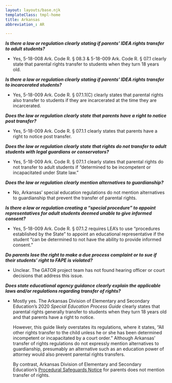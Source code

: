 ```yaml
---
layout: layouts/base.njk
templateClass: tmpl-home
title: Arkansas
abbreviation_: AR

---
```

**_Is there a law or regulation clearly stating if parents’ IDEA rights transfer to adult students?_**

* Yes, 5-18-008 Ark. Code R. § 08.3 & 5-18-009 Ark. Code R. § 07.1 clearly state that parental rights transfer to students when they turn 18 years old.

**_Is there a law or regulation clearly stating if parents’ IDEA rights transfer to incarcerated students?_**

* Yes, 5-18-009 Ark. Code R. § 07.1.1(C) clearly states that parental rights also transfer to students if they are incarcerated at the time they are incarcerated.

**_Does the law or regulation clearly state that parents have a right to notice post transfer?_**

* Yes, 5-18-009 Ark. Code R. § 07.1.1 clearly states that parents have a right to notice post transfer.

**_Does the law or regulation clearly state that rights do not transfer to adult students with legal guardians or conservators?_**

* Yes, 5-18-009 Ark. Code R. § 07.1.1 clearly states that parental rights do not transfer to adult students if “determined to be incompetent or incapacitated under State law.”

**_Does the law or regulation clearly mention alternatives to guardianship?_**

* No, Arkansas’ special education regulations do not mention alternatives to guardianship that prevent the transfer of parental rights.

**_Is there a law or regulation creating a “special procedure” to appoint representatives for adult students deemed unable to give informed consent?_**

* Yes, 5-18-009 Ark. Code R. § 07.1.2 requires LEA’s to use “procedures established by the State” to appoint an educational representative if the student “can be determined to not have the ability to provide informed consent.”

**_Do parents lose the right to make a due process complaint or to sue if their students’ right to FAPE is violated?_**

* Unclear. The GATOR project team has not found hearing officer or court decisions that address this issue.

**_Does state educational agency guidance clearly explain the applicable laws and/or regulations regarding transfer of rights?_**

* Mostly yes. The Arkansas Division of Elementary and Secondary Education’s 2020 _Special Education Process Guide_ clearly states that parental rights generally transfer to students when they turn 18 years old and that parents have a right to notice.

  However, this guide likely overstates its regulations, where it states, “All other rights transfer to the child unless he or she has been determined incompetent or incapacitated by a court order.” Although Arkansas’ transfer of rights regulations do not expressly mention alternatives to guardianship, presumably an alternative such as an education power of attorney would also prevent parental rights transfers.

  By contrast, Arkansas Division of Elementary and Secondary Education’s [Procedural Safeguards Notice](http://dese.ade.arkansas.gov/divisions/learning-services/special-education/policy-regulations/your-rights-under-idea) for parents does not mention transfer of rights.